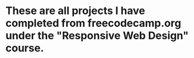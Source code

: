 # These are all projects I have completed from freecodecamp.org under the "Responsive Web Design" course.
